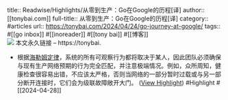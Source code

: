 title:: Readwise/Highlights/从零到生产：Go在Google的历程[译]
author:: [[tonybai.com]]
full-title:: 从零到生产：Go在Google的历程[译]
category:: #articles
url:: https://tonybai.com/2024/04/24/go-journey-at-google/
tags:: #[[go inbox]] #[[inoreader]] #[[tony bai]] #[[博客]]  
![](https://readwise-assets.s3.amazonaws.com/static/images/article0.00998d930354.png)
本文永久链接 – https://tonybai.

- 根据[海勒姆定律](https://www.hyrumslaw.com/)，系统的所有可观察行为都将取决于某人，因此团队必须确保与现有生产网络预期的行为完全匹配，并注意极端情况。例如，众所周知，健康检查很容易出错，不应该太严格，否则当网络的一部分暂时过载或与另一部分断开连接时，它们会为级联故障敞开大门。 ([View Highlight](https://read.readwise.io/read/01hwh6cfeam6ss9z67a4jz973h)) #Highlight #[[2024-04-28]]